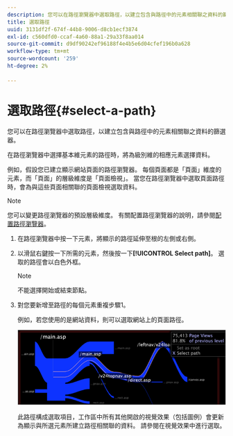 ```yaml
---
description: 您可以在路徑瀏覽器中選取路徑，以建立包含與路徑中的元素相關聯之資料的篩選器。
title: 選取路徑
uuid: 3131df2f-674f-44b8-9006-d8cb1ecf3874
exl-id: c560dfd0-ccaf-4a60-88a1-29a33f8aa014
source-git-commit: d9df90242ef96188f4e4b5e6d04cfef196b0a628
workflow-type: tm+mt
source-wordcount: '259'
ht-degree: 2%

---
```


# 選取路徑{#select-a-path}

您可以在路徑瀏覽器中選取路徑，以建立包含與路徑中的元素相關聯之資料的篩選器。

在路徑瀏覽器中選擇基本維元素的路徑時，將為級別維的相應元素選擇資料。

例如，假設您已建立顯示網站頁面的路徑瀏覽器。 每個頁面都是「頁面」維度的元素，而「頁面」的層級維度是「頁面檢視」。 當您在路徑瀏覽器中選取頁面路徑時，會為與這些頁面相關聯的頁面檢視選取資料。

>[!NOTE]
>
>您可以變更路徑瀏覽器的預設層級維度。 有關配置路徑瀏覽器的說明，請參閱[配置路徑瀏覽器](../../../../home/c-get-started/c-intf-anlys-ftrs/t-config-path-brwsr.md#task-bbb3ddaa140a414f984b697c2b8202a3)。

1. 在路徑瀏覽器中按一下元素，將顯示的路徑延伸至根的左側或右側。
1. 以滑鼠右鍵按一下所需的元素，然後按一下&#x200B;**[!UICONTROL Select path]**。 選取的路徑會以白色外框。

   >[!NOTE]
   >
   >不能選擇開始或結束節點。

1. 對您要新增至路徑的每個元素重複步驟1。

   例如，若您使用的是網站資料，則可以選取網站上的頁面路徑。

   ![](assets/client-path.png)

   此路徑構成選取項目，工作區中所有其他開啟的視覺效果（包括圖例）會更新為顯示與所選元素所建立路徑相關聯的資料。 請參閱在視覺效果中進行選取[](../../../../home/c-get-started/c-vis/c-sel-vis/c-sel-vis.md#concept-012870ec22c7476e9afbf3b8b2515746)。
